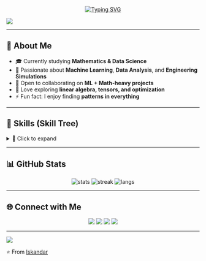 <!-- Dynamic Typing Animation -->
<p align="center">
  <a href="https://github.com/Quantum117">
  <p align="center">
  <img src="https://readme-typing-svg.herokuapp.com?size=30&duration=4000&color=58A6FF&center=true&vCenter=true&width=600&lines=Hi+there+👋,+I'm+Iskandar!;Math+Enthusiast+➝Explorer;Data+Scientist+in+Progress+🚀" alt="Typing SVG" />
</p>


  </a>
</p>

<!-- Animated Divider -->
<img src="https://capsule-render.vercel.app/api?type=waving&color=0:58A6FF,100:8A2BE2&height=100&section=header" />

---

## 🌟 About Me  
- 🎓 Currently studying **Mathematics & Data Science**  
- 🔬 Passionate about **Machine Learning**, **Data Analysis**, and **Engineering Simulations**  
- 🤝 Open to collaborating on **ML + Math-heavy projects**  
- 📘 Love exploring **linear algebra, tensors, and optimization**  
- ⚡ Fun fact: I enjoy finding **patterns in everything**  

---

## 🧩 Skills (Skill Tree)

<details>
  <summary>📌 Click to expand</summary>

**Core:**  
![Python](https://img.shields.io/badge/Python-3776AB?style=for-the-badge&logo=python&logoColor=white)  
![NumPy](https://img.shields.io/badge/Numpy-013243?style=for-the-badge&logo=numpy&logoColor=white)  
![Pandas](https://img.shields.io/badge/Pandas-150458?style=for-the-badge&logo=pandas&logoColor=white)  
![Scikit-Learn](https://img.shields.io/badge/Scikit--Learn-F7931E?style=for-the-badge&logo=scikitlearn&logoColor=white)

**Math:**  
![Linear Algebra](https://img.shields.io/badge/Linear%20Algebra-009688?style=for-the-badge)  
![Calculus](https://img.shields.io/badge/Calculus-3E4EB8?style=for-the-badge)  
![Differential Equations](https://img.shields.io/badge/Differential%20Equations-607D8B?style=for-the-badge)  
![Probability](https://img.shields.io/badge/Probability-FF9800?style=for-the-badge)

</details>

---

## 📊 GitHub Stats  

<p align="center">
  <img src="https://github-readme-stats.vercel.app/api?username=Quantum117&show_icons=true&theme=tokyonight" alt="stats" />
  <img src="https://github-readme-streak-stats.herokuapp.com/?user=Quantum117&theme=tokyonight" alt="streak" />
  <img src="https://github-readme-stats.vercel.app/api/top-langs/?username=Quantum117&layout=compact&theme=tokyonight" alt="langs" />
</p>

---

## 🌐 Connect with Me  

<p align="center">
  <a href="https://t.me//iskandar0909"><img src="https://img.shields.io/badge/Telegram-2CA5E0?style=for-the-badge&logo=telegram&logoColor=white"></a>
  <a href="https://github.com/Quantum117"><img src="https://img.shields.io/badge/GitHub-100000?style=for-the-badge&logo=github&logoColor=white"></a>
  <a href="https://www.kaggle.com/iskandar007"><img src="https://img.shields.io/badge/Kaggle-20BEFF?style=for-the-badge&logo=kaggle&logoColor=white"></a>
  <a href="https://ods.ai/users/lcd1dd2911c51"><img src="https://img.shields.io/badge/ODS.ai-FF6F00?style=for-the-badge"></a>
</p>

---

<img src="https://capsule-render.vercel.app/api?type=waving&color=0:8A2BE2,100:58A6FF&height=100&section=footer" />

⭐️ From [Iskandar](https://github.com/Quantum117)
